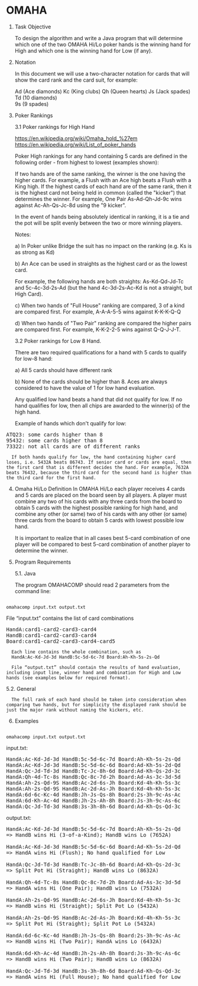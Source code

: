 OMAHA
======

1. Task Objective

   To design the algorithm and write a Java program that will determine which one of the two OMAHA Hi/Lo poker hands is the winning hand for High and which one is the winning hand for Low (if any).

2. Notation

   In this document we will use a two-character notation for cards that will show the card rank and the card suit, for example: 
   
    Ad (Ace diamonds)
    Kc (King clubs)
    Qh (Queen hearts)
    Js (Jack spades)
    Td (10 diamonds)  
    9s (9 spades)

3. Poker Rankings

   3.1 Poker rankings for High Hand
   
   https://en.wikipedia.org/wiki/Omaha_hold_%27em
   https://en.wikipedia.org/wiki/List_of_poker_hands
   
   Poker High rankings for any hand containing 5 cards are defined in the following order - from highest to lowest (examples shown):

 

   If two hands are of the same ranking, the winner is the one having the higher cards. For example, a Flush with an Ace high beats a Flush with a King high. If the highest cards of each hand are of the same rank, then it is the highest card not being held in common (called the "kicker") that determines the winner. For example, One Pair As-Ad-Qh-Jd-9c wins against Ac-Ah-Qs-Jc-8d using the "9 kicker".

   In the event of hands being absolutely identical in ranking, it is a tie and the pot will be split evenly between the two or more winning players. 


   Notes:
   
      a) In Poker unlike Bridge the suit has no impact on the ranking (e.g. Ks is as strong as Kd)

      b) An Ace can be used in straights as the highest card or as the lowest card.
      
      For example, the following hands are both straights: As-Kd-Qd-Jd-Tc and 5c-4c-3d-2s-Ad (but the hand 4c-3d-2s-Ac-Kd is not a straight, but High Card).

      c) When two hands of "Full House" ranking are compared, 3 of a kind are compared first. For example, A-A-A-5-5 wins against K-K-K-Q-Q

      d) When two hands of "Two Pair" ranking are compared the higher pairs are compared first. For example, K-K-2-2-5 wins against Q-Q-J-J-T.


   3.2 Poker rankings for Low 8 Hand.
   
      There are two required qualifications for a hand with 5 cards to qualify for low-8 hand:

      a) All 5 cards should have different rank

      b) None of the cards should be higher than 8. Aces are always considered to have the value of 1 for low hand evaluation.

      Any qualified low hand beats a hand that did not qualify for low. If no hand qualifies for low, then all chips are awarded to the winner(s) of the high hand.

      Example of hands which don't qualify for low:
<pre>
ATQ23: some cards higher than 8
95432: some cards higher than 8
73322: not all cards are of different ranks
</pre>

      If both hands qualify for low, the hand containing higher card loses, i.e. 5432A beats 86743. If senior card or cards are equal, then the first card that is different decides the hand. For example, 7632A beats 76432, because the third card for the second hand is higher than the third card for the first hand.

4. Omaha Hi/Lo Definition
   In OMAHA Hi/Lo each player receives 4 cards and 5 cards are placed on the board seen by all players. A player must combine any two of his cards with any three cards from the board to obtain 5 cards with the highest possible ranking for high hand, and combine any other (or same) two of his cards with any other (or same) three cards from the board to obtain 5 cards with lowest possible low hand.

   It is important to realize that in all cases best 5-card combination of one player will be compared to best 5-card combination of another player to determine the winner.

5. Program Requirements

   5.1. Java
   
      The program OMAHACOMP should read 2 parameters from the command line:

<code>
omahacomp input.txt output.txt
</code>


File “input.txt” contains the list of card combinations
<pre>
HandA:card1-card2-card3-card4
HandB:card1-card2-card3-card4
Board:card1-card2-card3-card4-card5
</pre>

      Each line contains the whole combination, such as
      HandA:Ac-Kd-Jd-3d HandB:5c-5d-6c-7d Board:Ah-Kh-5s-2s-Qd

      File “output.txt” should contain the results of hand evaluation, including input line, winner hand and combination for High and Low hands (see examples below for required format).

   5.2. General
   
      The full rank of each hand should be taken into consideration when comparing two hands, but for simplicity the displayed rank should be just the major rank without naming the kickers, etc. 

6. Examples

<code>
omahacomp input.txt output.txt
</code>


input.txt:
<pre>
HandA:Ac-Kd-Jd-3d HandB:5c-5d-6c-7d Board:Ah-Kh-5s-2s-Qd
HandA:Ac-Kd-Jd-3d HandB:5c-5d-6c-6d Board:Ad-Kh-5s-2d-Qd
HandA:Qc-Jd-Td-3d HandB:Tc-Jc-8h-6d Board:Ad-Kh-Qs-2d-3c
HandA:Qh-4d-Tc-8s HandB:Qc-8c-7d-2h Board:Ad-As-3c-3d-5d
HandA:Ah-2s-Qd-9S HandB:Ac-2d-6s-Jh Board:Kd-4h-Kh-5s-3c
HandA:Ah-2s-Qd-9S HandB:Ac-2d-As-Jh Board:Kd-4h-Kh-5s-3c
HandA:6d-6c-Kc-4d HandB:Jh-Js-Qs-8h Board:2s-3h-9c-As-Ac
HandA:6d-Kh-Ac-4d HandB:Jh-2s-Ah-8h Board:Js-3h-9c-As-6c
HandA:Qc-Jd-Td-3d HandB:3s-3h-8h-6d Board:Ad-Kh-Qs-Qd-3c
</pre>


output.txt:
<pre>
HandA:Ac-Kd-Jd-3d HandB:5c-5d-6c-7d Board:Ah-Kh-5s-2s-Qd
=> HandB wins Hi (3-of-a-Kind); HandB wins Lo (7652A)

HandA:Ac-Kd-Jd-3d HandB:5c-5d-6c-6d Board:Ad-Kh-5s-2d-Qd
=> HandA wins Hi (Flush); No hand qualified for Low

HandA:Qc-Jd-Td-3d HandB:Tc-Jc-8h-6d Board:Ad-Kh-Qs-2d-3c
=> Split Pot Hi (Straight); HandB wins Lo (8632A)

HandA:Qh-4d-Tc-8s HandB:Qc-8c-7d-2h Board:Ad-As-3c-3d-5d
=> HandA wins Hi (One Pair); HandB wins Lo (7532A)

HandA:Ah-2s-Qd-9S HandB:Ac-2d-6s-Jh Board:Kd-4h-Kh-5s-3c
=> HandB wins Hi (Straight); Split Pot Lo (5432A)

HandA:Ah-2s-Qd-9S HandB:Ac-2d-As-Jh Board:Kd-4h-Kh-5s-3c
=> Split Pot Hi (Straight); Split Pot Lo (5432A)

HandA:6d-6c-Kc-4d HandB:Jh-Js-Qs-8h Board:2s-3h-9c-As-Ac
=> HandB wins Hi (Two Pair); HandA wins Lo (6432A)

HandA:6d-Kh-Ac-4d HandB:Jh-2s-Ah-8h Board:Js-3h-9c-As-6c
=> HandB wins Hi (Two Pair); HandB wins Lo (8632A)

HandA:Qc-Jd-Td-3d HandB:3s-3h-8h-6d Board:Ad-Kh-Qs-Qd-3c
=> HandA wins Hi (Full House); No hand qualified for Low
</pre>



